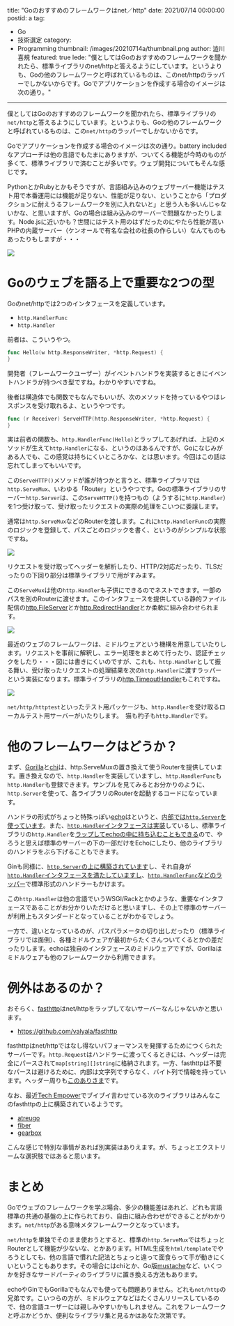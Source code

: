 title: "Goのおすすめのフレームワークはnet／http"
date: 2021/07/14 00:00:00
postid: a
tag:
  - Go
  - 技術選定
category:
  - Programming
thumbnail: /images/20210714a/thumbnail.png
author: 澁川喜規
featured: true
lede: "僕としてはGoのおすすめのフレームワークを聞かれたら、標準ライブラリのnet/httpと答えるようにしています。というよりも、Goの他のフレームワークと呼ばれているものは、このnet/httpのラッパーでしかないからです。Goでアプリケーションを作成する場合のイメージは次の通り。"
---
僕としてはGoのおすすめのフレームワークを聞かれたら、標準ライブラリの``net/http``と答えるようにしています。というよりも、Goの他のフレームワークと呼ばれているものは、この``net/http``のラッパーでしかないからです。

Goでアプリケーションを作成する場合のイメージは次の通り。battery includedなアプローチは他の言語でもたまにありますが、ついてくる機能が今時のものが多くて、標準ライブラリで済むことが多いです。ウェブ開発についてもそんな感じです。

PythonとかRubyとかもそうですが、言語組み込みのウェブサーバー機能はテスト用で本番運用には機能が足りない、性能が足りない、ということから「プロダクションに耐えうるフレームワークを別に入れないと」と思う人も多いんじゃないかな、と思いますが、Goの場合は組み込みのサーバーで問題なかったりします。Node.jsに近いかも？世間にはテスト用のはずだったのにやたら性能が高いPHPの内蔵サーバー（ケンオールで有名な会社の社長の作らしい）なんてものもあったりもしますが・・・

![](/images/20210714a/library-rate.png)

# Goのウェブを語る上で重要な2つの型

Goのnet/httpでは2つのインタフェースを定義しています。

* ``http.HandlerFunc``
* ``http.Handler``

前者は、こういうやつ。

```go
func Hello(w http.ResponseWriter, *http.Request) {
}
```

開発者（フレームワークユーザー）がイベントハンドラを実装するときにイベントハンドラが持つべき型ですね。わかりやすいですね。

後者は構造体でも関数でもなんでもいいが、次のメソッドを持っているやつはレスポンスを受け取れるよ、というやつです。

```go
func (r Receiver) ServeHTTP(http.ResponseWriter, *http.Request) {
}
```

実は前者の関数も、``http.HandlerFunc(Hello)``とラップしてあげれば、上記のメソッドが生えて``http.Handler``になる、というのはあるんですが、Goになじみがある人でも、この感覚は持ちにくいところかな、とは思います。今回はこの話は忘れてしまってもいいです。

この``ServeHTTP()``メソッドが誰が持つかと言うと、標準ライブラリでは``http.ServeMux``、いわゆる「Router」というやつです。Goの標準ライブラリのサーバー``http.Server``は、この``ServeHTTP()``を持つもの（ようするに``http.Handler``）を1つ受け取って、受け取ったリクエストの実際の処理をこいつに委譲します。

通常は``http.ServeMux``などのRouterを渡します。これに``http.HandlerFunc``の実際のロジックを登録して、パスごとのロジックを書く、というのがシンプルな状態ですね。

![](/images/20210714a/interface.png)

リクエストを受け取ってヘッダーを解析したり、HTTP/2対応だったり、TLSだったりの下回り部分は標準ライブラリで用がすみます。

この``ServeMux``は他の``http.Handler``も子供にできるのでネストできます。一部のパスを別のRouterに渡せます。このインタフェースを提供している静的ファイル配信の[http.FileServer](https://golang.org/pkg/net/http/#FileServer)とか[http.RedirectHandler](https://golang.org/pkg/net/http/#RedirectHandler)とか柔軟に組み合わせられます。

![](/images/20210714a/nested-servemux-ページ3.png)


最近のウェブのフレームワークは、ミドルウェアという機構を用意していたりします。リクエストを事前に解釈し、エラー処理をまとめて行ったり、認証チェックをしたり・・・図には書きにくいのですが、これも、``http.Handler``として振る舞い、受け取ったリクエストの処理結果を次の``http.Handler``に渡すラッパーという実装になります。標準ライブラリの[http.TimeoutHandler](https://golang.org/pkg/net/http/#TimeoutHandler)もこれですね。

![](/images/20210714a/middleware.png)

``net/http/httptest``といったテスト用パッケージも、``http.Handler``を受け取るローカルテスト用サーバーがいたりします。　猫も杓子も``http.Handler``です。

# 他のフレームワークはどうか？

まず、[Gorilla](https://www.gorillatoolkit.org/)と[chi](https://github.com/go-chi/chi)は、http.ServeMuxの置き換えて使うRouterを提供しています。置き換えなので、``http.Handler``を実装していますし、``http.HandlerFunc``も``http.Handler``も登録できます。サンプルを見てみるとお分かりのように、``http.Server``を使って、各ライブラリのRouterを起動するコードになっています。

ハンドラの形式がちょっと特殊っぽい[echo](https://echo.labstack.com/)はというと、[内部では``http.Server``を使っています](https://github.com/labstack/echo/blob/f20820c0030a0d8c8aa20f63996092faa329fe03/echo.go#L82)。また、[``http.Handler``インタフェースは実装](https://pkg.go.dev/github.com/labstack/echo/v4#Echo.ServeHTTP)しているし、標準ライブラリの``http.Handler``を[ラップしてechoの中に持ち込むこともできる](https://pkg.go.dev/github.com/labstack/echo/v4#WrapHandler)ので、やろうと思えば標準のサーバーの下の一部だけをEchoにしたり、他のライブラリのハンドラをぶら下げることもできます。

Ginも同様に、[``http.Server``の上に構築されています](https://github.com/gin-gonic/gin/blob/v1.7.2/gin.go#L336)し、それ自身が[``http.Handler``インタフェースを満たしていますし](https://pkg.go.dev/github.com/gin-gonic/gin#Engine.ServeHTTP)、[``http.HandlerFunc``などのラッパー](https://pkg.go.dev/github.com/gin-gonic/gin#WrapF)で標準形式のハンドラーもかけます。

この``http.Handler``は他の言語でいうWSGI/Rackとかのような、重要なインタフェースであることがお分かりいただけると思いますし、その上で標準のサーバーが利用上もスタンダードとなっていることがわかるでしょう。

一方で、違いとなっているのが、パスパラメータの切り出しだったり（標準ライブラリでは面倒）、各種ミドルウェアが最初からたくさんついてくるとかの差だったりします。echoは独自のインタフェースのミドルウェアですが、Gorillaはミドルウェアも他のフレームワークから利用できます。

# 例外はあるのか？

おそらく、[fasthttp](https://github.com/valyala/fasthttp)はnet/httpをラップしてないサーバーなんじゃないかと思います。

* https://github.com/valyala/fasthttp

fasthttpはnet/httpではなし得ないパフォーマンスを発揮するためにつくられたサーバーです。``http.Request``はハンドラーに渡ってくるときには、ヘッダーは完全にパースされて``map[string][]string``に格納されます。一方、fasthttpは不要なパースは避けるために、内部は文字列ですらなく、バイト列で情報を持っています。ヘッダー周りも[このありさま](https://github.com/valyala/fasthttp/blob/v1.28.0/header.go#L56-L86)です。


なお、最近[Tech Empower](https://www.techempower.com/benchmarks/#section=data-r20&hw=ph&test=fortune&l=zijocf-sf)でブイブイ言わせている次のライブラリはみんなこのfasthttpの上に構築されているようです。

* [atreugo](https://github.com/savsgio/atreugo)
* [fiber](https://github.com/gofiber/fiber)
* [gearbox](https://github.com/gogearbox/gearbox)

こんな感じで特別な事情があれば別実装はありえます。が、ちょっとエクストリームな選択肢ではあると思います。

# まとめ

Goでウェブのフレームワークを学ぶ場合、多少の機能差はあれど、どれも言語標準の共通の基盤の上に作られており、自由に組み合わせができることがわかります。``net/http``がある意味メタフレームワークとなっています。

``net/http``を単独でそのまま使おうとすると、標準の``http.ServeMux``ではちょっとRouterとして機能が少ないな、とかあります。HTML生成を``html/template``でやろうとしても、他の言語で慣れた記法とちょっと違って面食らって手が動きにくいということもあります。その場合にはchiとか、Go版[mustache](https://github.com/hoisie/mustache)など、いくつかを好きなサードパーティのライブラリに置き換える方法もあります。

echoやGinでもGorillaでもなんでも使っても問題ありません。どれも``net/http``の兄弟です。こいつらの方が、ミドルウェアなどはたくさんリリースしているので、他の言語ユーザーには親しみやすいかもしれません。これをフレームワークと呼ぶかどうか、便利なライブラリ集と見るかはあなた次第です。


